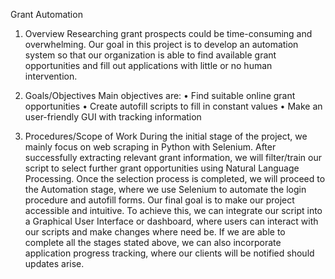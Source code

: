 Grant Automation

1. Overview
Researching grant prospects could be time-consuming and overwhelming. Our goal in this
project is to develop an automation system so that our organization is able to find available
grant opportunities and fill out applications with little or no human intervention.

2. Goals/Objectives
Main objectives are:
• Find suitable online grant opportunities
• Create autofill scripts to fill in constant values
• Make an user-friendly GUI with tracking information

3. Procedures/Scope of Work
During the initial stage of the project, we mainly focus on web scraping in Python with
Selenium. After successfully extracting relevant grant information, we will filter/train our
script to select further grant opportunities using Natural Language Processing. Once the
selection process is completed, we will proceed to the Automation stage, where we use
Selenium to automate the login procedure and autofill forms. Our final goal is to make our
project accessible and intuitive. To achieve this, we can integrate our script into a Graphical
User Interface or dashboard, where users can interact with our scripts and make changes
where need be. If we are able to complete all the stages stated above, we can also incorporate
application progress tracking, where our clients will be notified should updates arise.
